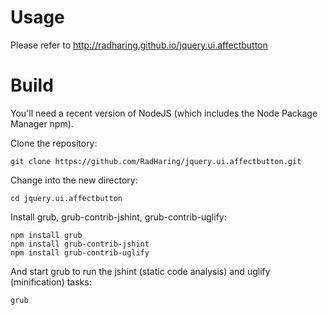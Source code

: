 Usage
=====
Please refer to http://radharing.github.io/jquery.ui.affectbutton

Build
=====
You'll need a recent version of NodeJS (which includes the Node Package Manager npm).

Clone the repository:

    git clone https://github.com/RadHaring/jquery.ui.affectbutton.git

Change into the new directory:

    cd jquery.ui.affectbutton

Install grub, grub-contrib-jshint, grub-contrib-uglify:

    npm install grub
    npm install grub-contrib-jshint
    npm install grub-contrib-uglify

And start grub to run the jshint (static code analysis) and uglify (minification) tasks:

    grub

